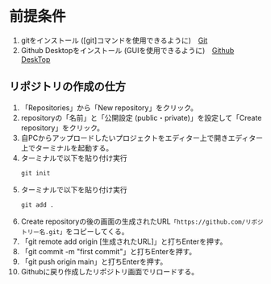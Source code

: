 # 前提条件
1. gitをインストール ([git]コマンドを使用できるように)　[Git](https://git-scm.com/downloads)
2. Github Desktopをインストール (GUIを使用できるように)　[Github DeskTop](https://github.com/apps/desktop?ref_cta=download+desktop&ref_loc=installing+github+desktop&ref_page=docs)
  
## リポジトリの作成の仕方
1. 「Repositories」から「New repository」をクリック。  
2. repositoryの「名前」と「公開設定 (public・private)」を設定して「Create repository」をクリック。  
3. 自PCからアップロードしたいプロジェクトをエディター上で開きエディター上でターミナルを起動する。  
4. ターミナルで以下を貼り付け実行
   ``` md
   git init
   ```  
5. ターミナルで以下を貼り付け実行
   ``` md
   git add .
   ```  
7. Create repositoryの後の画面の生成されたURL```「https://github.com/リポジトリー名.git」```をコピーしてくる。  
8. 「git remote add origin [生成されたURL]」と打ちEnterを押す。  
9. 「git commit -m "first commit"」と打ちEnterを押す。  
10. 「git push origin main」と打ちEnterを押す。  
11. Githubに戻り作成したリポジトリ画面でリロードする。  
